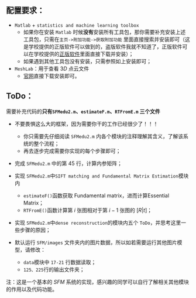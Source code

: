 ## 配置要求：

- `Matlab` + `statistics and machine learning toolbox`
  - 如果你在安装 `Matlab` 时候**没有**安装所有工具包，那你需要补充安装上述工具包，只需在`主页->附加功能->获取附加功能` 里面直接搜索并安装即可（这是学校提供的正版软件可以做到的，盗版软件我就不知道了，正版软件可以在学校提供的[正版软件](http://ms.ustc.edu.cn/)里面直接下载并安装）；
  - 如果遇到其他工具包没有安装，只需参照如上安装即可；
- `MeshLab`：用于查看 $3D$ 点云文件
  - [官网](https://www.meshlab.net/)直接下载安装即可。

## ToDo：

需要补充代码的**只有`SFMedu2.m`、`estimateF.m`、`RTFromE.m` 三个文件**

- 不要畏惧这么大的框架，因为需要你干的工作已经很少了！！！
  - 你只需要先仔细阅读 `SFMedu2.m` 内各个模块的注释理解其含义，了解该系统的整个流程；
  - 再去逐步完成需要你实现的每个步骤即可；

- 完成 `SFMedu2.m` 中的第 45 行，计算内参矩阵；
- 实现 `SFMedu2.m`中`SIFT matching and Fundamental Matrix Estimation`模块内
  - `estimateF()`函数获取 Fundamental matrix，进而计算Essential Matrix；
  - `RTFromE()`函数计算第 $i$ 张图相对于第 $i-1$ 张图的 $[R|t]$；
- 实现 `SFMedu2.m`中`dense reconstruction`的模块内五个 `ToDo`，并思考这里一些步骤的原因；
- 默认运行 `SFM/images` 文件夹内的图片数据，所以如若需要运行其他图片模型，请修改：
  - `data`模块中 `17-21` 行数据读取；
  - `125、225`行的输出文件夹；



注：这是一个基本的 $SFM$ 系统的实现，感兴趣的同学可以自行了解相关其他模块的作用以及代码功能。